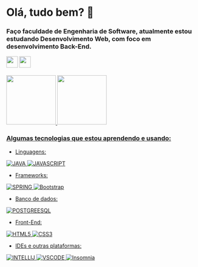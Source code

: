 <h1>Olá, tudo bem? 👋</h1>
<h3>Faço faculdade de Engenharia de Software, atualmente estou estudando Desenvolvimento Web, com foco em desenvolvimento Back-End.</h3>

<div>
  <a href="https://www.linkedin.com/in/gabriela-vasco-da-silva/"><img height="30cm" src="https://img.shields.io/badge/LinkedIn-0077B5?style=for-the-badge&logo=linkedin&logoColor=white"></a>
  <a href= "mailto: gabrielavs1226@gmail.com"><img height="30cm" src="https://img.shields.io/badge/Gmail-D14836?style=for-the-badge&logo=gmail&logoColor=white"></a> 
</div>
  
</br>  

<div>
  <a href="[https://github.com/Gabriela-Vasco](https://github.com/Gabriela-Vasco)">
  <img height="130em" src="https://github-readme-stats.vercel.app/api/top-langs/?username=Gabriela-Vasco&layout=compact&langs_count=7&theme=dracula"/>
  <img height="130em" src="https://github-readme-stats.vercel.app/api?username=Gabriela-Vasco&show_icons=true&theme=dracula&include_all_commits=true&count_private=true"/>
</div>
  

### Algumas tecnologias que estou aprendendo e usando:
- Linguagens:

![JAVA](https://img.shields.io/badge/Java-ED8B00?style=for-the-badge&logo=java&logoColor=white)
![JAVASCRIPT](https://img.shields.io/badge/JavaScript-F7DF1E?style=for-the-badge&logo=javascript&logoColor=black)
- Frameworks:
  
![SPRING](https://img.shields.io/badge/Spring-6DB33F?style=for-the-badge&logo=spring&logoColor=white)
![Bootstrap](https://img.shields.io/badge/bootstrap-%23563D7C.svg?style=for-the-badge&logo=bootstrap&logoColor=white)  
- Banco de dados:
  
![POSTGREESQL](https://img.shields.io/badge/PostgreSQL-316192?style=for-the-badge&logo=postgresql&logoColor=white)
- Front-End:

![HTML5](https://img.shields.io/badge/HTML5-E34F26?style=for-the-badge&logo=html5&logoColor=white)
![CSS3](https://img.shields.io/badge/CSS3-1572B6?style=for-the-badge&logo=css3&logoColor=white)
  
- IDEs  e outras plataformas:
  
 ![INTELLIJ](https://img.shields.io/badge/IntelliJ_IDEA-000000.svg?style=for-the-badge&logo=intellij-idea&logoColor=white)
 ![VSCODE](https://img.shields.io/badge/Visual_Studio_Code-0078D4?style=for-the-badge&logo=visual%20studio%20code&logoColor=white)
 ![Insomnia](https://img.shields.io/badge/Insomnia-black?style=for-the-badge&logo=insomnia&logoColor=5849BE) 





